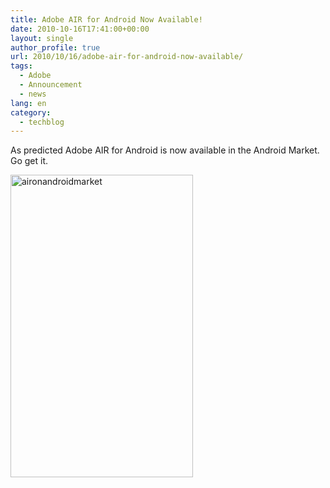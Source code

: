 ```yaml
---
title: Adobe AIR for Android Now Available!
date: 2010-10-16T17:41:00+00:00
layout: single
author_profile: true
url: 2010/10/16/adobe-air-for-android-now-available/
tags:
  - Adobe
  - Announcement
  - news
lang: en
category: 
  - techblog
---
```

As predicted Adobe AIR for Android is now available in the Android Market. Go get it.

[<img title="aironandroidmarket" border="0" alt="aironandroidmarket" src="http://lh5.ggpht.com/_vaUVXcmC3OI/TLncqXBCz1I/AAAAAAAACpw/UjMkkUEKnek/aironandroidmarket_thumb%5B1%5D.png?imgmax=800" width="292" height="484" />](http://lh6.ggpht.com/_vaUVXcmC3OI/TLncnzYR6aI/AAAAAAAACps/95eI-dSt36I/s1600-h/aironandroidmarket%5B3%5D.png)